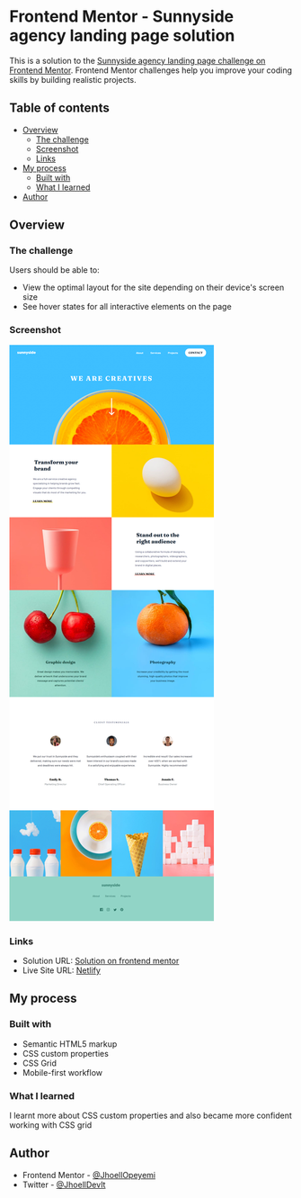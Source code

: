 # Frontend Mentor - Sunnyside agency landing page solution

This is a solution to the [Sunnyside agency landing page challenge on Frontend Mentor](https://www.frontendmentor.io/challenges/sunnyside-agency-landing-page-7yVs3B6ef). Frontend Mentor challenges help you improve your coding skills by building realistic projects.

## Table of contents

- [Overview](#overview)
  - [The challenge](#the-challenge)
  - [Screenshot](#screenshot)
  - [Links](#links)
- [My process](#my-process)
  - [Built with](#built-with)
  - [What I learned](#what-i-learned)
- [Author](#author)

## Overview

### The challenge

Users should be able to:

- View the optimal layout for the site depending on their device's screen size
- See hover states for all interactive elements on the page

### Screenshot

![](./images/sunnyside-screenshot.png)

### Links

- Solution URL: [Solution on frontend mentor](https://your-solution-url.com)
- Live Site URL: [Netlify](https://jhoell-sunnyside.netlify.app/)

## My process

### Built with

- Semantic HTML5 markup
- CSS custom properties
- CSS Grid
- Mobile-first workflow

### What I learned

I learnt more about CSS custom properties and also became more confident working with CSS grid

## Author

- Frontend Mentor - [@JhoellOpeyemi](https://www.frontendmentor.io/profile/JhoellOpeyemi)
- Twitter - [@JhoellDevIt](https://www.twitter.com/JhoellDevIt)
